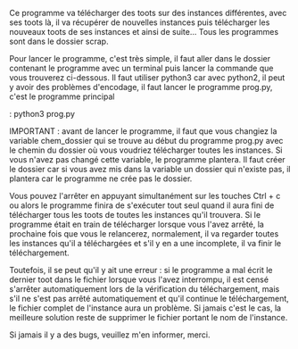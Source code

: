 Ce programme va télécharger des toots sur des instances différentes, avec ses toots là, il va récupérer de nouvelles instances puis télécharger les nouveaux toots de ses instances et ainsi de suite...
Tous les programmes sont dans le dossier scrap.

Pour lancer le programme, c'est très simple, il faut aller dans le dossier contenant le programme avec un terminal puis lancer la commande que vous trouverez ci-dessous. Il faut utiliser python3 car avec python2, il peut y avoir des problèmes d'encodage, il faut lancer le programme prog.py, c'est le programme principal 

: python3 prog.py

IMPORTANT : avant de lancer le programme, il faut que vous changiez la variable chem_dossier qui se trouve au début du programme prog.py avec le chemin du dossier où vous voudriez télécharger toutes les instances. Si vous n'avez pas changé cette variable, le programme plantera. Il faut créer le dossier car si vous avez mis dans la variable un dossier qui n'existe pas, il plantera car le programme ne crée pas le dossier.

Vous pouvez l'arrêter en appuyant simultanément sur les touches Ctrl + c ou alors le programme finira de s'exécuter tout seul quand il aura fini de télécharger tous les toots de toutes les instances qu'il trouvera.
Si le programme était en train de télécharger lorsque vous l'avez arrêté, la prochaine fois que vous le relancerez, normalement, il va regarder toutes les instances qu'il a téléchargées et s'il y en a une incomplete, il va finir le téléchargement.

Toutefois, il se peut qu'il y ait une erreur : si le programme a mal écrit le dernier toot dans le fichier lorsque vous l'avez interrompu, il est censé s'arrêter automatiquement lors de la vérification du téléchargement, mais s'il ne s'est pas arrêté automatiquement et qu'il continue le téléchargement, le fichier complet de l'instance aura un problème. Si jamais c'est le cas, la meilleure solution reste de supprimer le fichier portant le nom de l'instance.

Si jamais il y a des bugs, veuillez m'en informer, merci.
